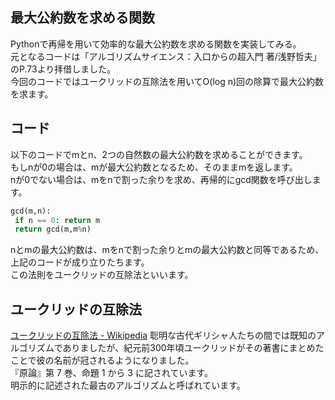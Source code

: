 ## 最大公約数を求める関数
Pythonで再帰を用いて効率的な最大公約数を求める関数を実装してみる。   
元となるコードは「アルゴリズムサイエンス：入口からの超入門 著/浅野哲夫」のP.73より拝借しました。   
今回のコードではユークリッドの互除法を用いてO(log n)回の除算で最大公約数を求ます。   

## コード
以下のコードでmとn、2つの自然数の最大公約数を求めることができます。   
もしnが0の場合は、mが最大公約数となるため、そのままmを返します。   
nが0でない場合は、mをnで割った余りを求め、再帰的にgcd関数を呼び出します。      
```py
gcd(m,n):
 if n == 0: return m
 return gcd(m,m%n)
```
nとmの最大公約数は、mをnで割った余りとmの最大公約数と同等であるため、上記のコードが成り立りたちます。   
この法則をユークリッドの互除法といいます。   

## ユークリッドの互除法
[ユークリッドの互除法 - Wikipedia](https://ja.wikipedia.org/wiki/%E3%83%A6%E3%83%BC%E3%82%AF%E3%83%AA%E3%83%83%E3%83%89%E3%81%AE%E4%BA%92%E9%99%A4%E6%B3%95)
聡明な古代ギリシャ人たちの間では既知のアルゴリズムでありましたが、紀元前300年頃ユークリッドがその著書にまとめたことで彼の名前が冠されるようになりました。   
『原論』第 7 巻、命題 1 から 3 に記されています。   
明示的に記述された最古のアルゴリズムと呼ばれています。   